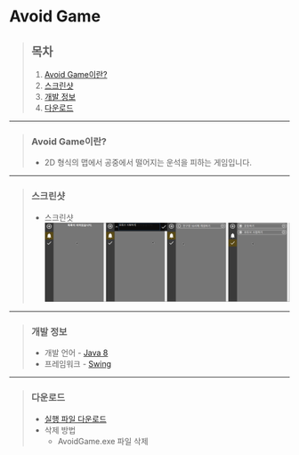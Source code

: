 # **Avoid Game**

> ## **목차**
>
> 1. [Avoid Game이란?](#Avoid-Game이란)
> 2. [스크린샷](#스크린샷)
> 3. [개발 정보](#개발-정보)
> 4. [다운로드](#다운로드)

---

> ### **Avoid Game이란?**
>
> - 2D 형식의 맵에서 공중에서 떨어지는 운석을 피하는 게임입니다.

---

> ### **스크린샷**
>
> - 스크린샷  
>   ![Avoid Game 스크린샷](https://github.com/banb3515/ToDoList/blob/main/Screenshots/Screenshot.png)

---

> ### **개발 정보**
>
> - 개발 언어 - [Java 8](https://www.java.com/)
> - 프레임워크 - [Swing](https://docs.oracle.com/javase/8/docs/api/index.html?javax/swing/package-summary.html)

---

> ### **다운로드**
>
> - [실행 파일 다운로드](https://download-directory.github.io/?url=https%3A%2F%2Fgithub.com%2Fbanb3515%2FToDoList%2Ftree%2Fmain%2FSetup)
> - 삭제 방법
>   - AvoidGame.exe 파일 삭제
